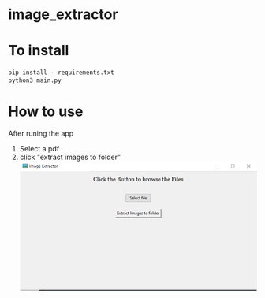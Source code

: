 # image_extractor

To install  
===========
```console
pip install - requirements.txt
python3 main.py
```

How to use 
==========
After runing the app
1. Select a pdf
2. click "extract images to folder"
![Application running](images/app.png)

